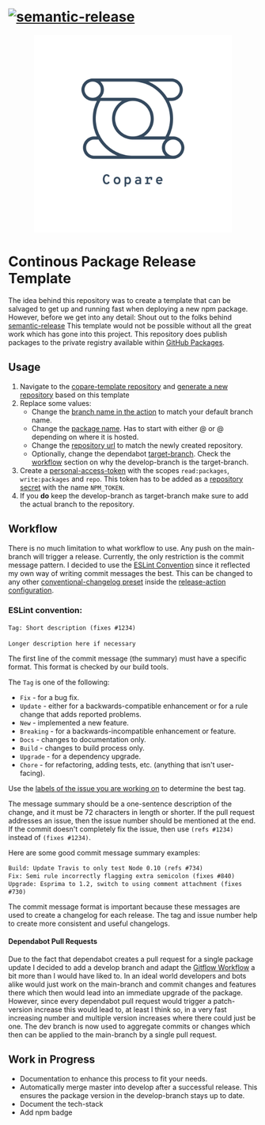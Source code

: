 # [![semantic-release](https://img.shields.io/badge/%20%20%F0%9F%93%A6%F0%9F%9A%80-semantic--release-e10079.svg)](https://github.com/semantic-release/semantic-release) 

<p align="center">
  <img height="400" src="./assets/logo_transparent.png"/>
</p>

# Continous Package Release Template

The idea behind this repository was to create a template that can be salvaged to get up and running fast when deploying
a new npm package. However, before we get into any detail: Shout out to the folks behind [semantic-release](https://github.com/semantic-release/semantic-release)
This template would not be possible without all the great work which has gone into this project. 
This repository does publish packages to the private registry available within [GitHub Packages](https://github.com/features/packages). 

## Usage 
1. Navigate to the [copare-template repository](https://github.com/VeegY/copare-template) and [generate a new repository](https://docs.github.com/en/repositories/creating-and-managing-repositories/creating-a-repository-from-a-template) based on this template
2. Replace some values:
    * Change the [branch name in the action](https://github.com/VeegY/copare-template/blob/d0c2c446ec8f29d09a8a24c5c7f7004ec9287c12/.github/workflows/release.yml#L6) to match your default branch name.
    * Change the [package name](https://github.com/VeegY/copare-template/blob/d0c2c446ec8f29d09a8a24c5c7f7004ec9287c12/package.json#L2). Has to start with either @<name> or @<organization> depending on where it is hosted.
    * Change the [repository url](https://github.com/VeegY/copare-template/blob/d0c2c446ec8f29d09a8a24c5c7f7004ec9287c12/package.json#L7) to match the newly created repository.
    * Optionally, change the dependabot [target-branch](https://github.com/VeegY/copare-template/blob/d0c2c446ec8f29d09a8a24c5c7f7004ec9287c12/.github/dependabot.yml#L10). Check the [workflow](#dependabot-pull-requests) section on why the develop-branch is the target-branch.
3. Create a [personal-access-token](https://github.com/settings/tokens) with the scopes ``read:packages``, ``write:packages`` and ``repo``.
This token has to be added as a [repository secret](https://docs.github.com/en/actions/security-guides/encrypted-secrets) with the
name ``NPM_TOKEN``.
4. If you **do** keep the develop-branch as target-branch make sure to add the actual branch to the repository. 

## Workflow
There is no much limitation to what workflow to use. Any push on the main-branch will trigger a release. Currently, 
the only restriction is the commit message pattern. I decided to use the 
[ESLint Convention](https://github.com/conventional-changelog/conventional-changelog/tree/master/packages/conventional-changelog-eslint) 
since it reflected my own way of writing commit messages the best. This can be changed to any other 
[conventional-changelog preset](https://github.com/semantic-release/release-notes-generator#options) inside the 
[release-action configuration](https://github.com/VeegY/copare-template/blob/d0c2c446ec8f29d09a8a24c5c7f7004ec9287c12/.releaserc#L5).

### ESLint convention:

```
Tag: Short description (fixes #1234)

Longer description here if necessary
```

The first line of the commit message (the summary) must have a specific format. This format is checked by our build tools.

The `Tag` is one of the following:

* `Fix` - for a bug fix.
* `Update` - either for a backwards-compatible enhancement or for a rule change that adds reported problems.
* `New` - implemented a new feature.
* `Breaking` - for a backwards-incompatible enhancement or feature.
* `Docs` - changes to documentation only.
* `Build` - changes to build process only.
* `Upgrade` - for a dependency upgrade.
* `Chore` - for refactoring, adding tests, etc. (anything that isn't user-facing).

Use the [labels of the issue you are working on](working-on-issues.md#issue-labels) to determine the best tag.

The message summary should be a one-sentence description of the change, and it must be 72 characters in length or shorter. If the pull request addresses an issue, then the issue number should be mentioned at the end. If the commit doesn't completely fix the issue, then use `(refs #1234)` instead of `(fixes #1234)`.

Here are some good commit message summary examples:

```
Build: Update Travis to only test Node 0.10 (refs #734)
Fix: Semi rule incorrectly flagging extra semicolon (fixes #840)
Upgrade: Esprima to 1.2, switch to using comment attachment (fixes #730)
```

The commit message format is important because these messages are used to create a changelog for each release. The tag and issue number help to create more consistent and useful changelogs.


#### Dependabot Pull Requests
Due to the fact that dependabot creates a pull request for a single package update I decided to add a develop
branch and adapt the [Gitflow Workflow](https://www.atlassian.com/git/tutorials/comparing-workflows/gitflow-workflow) a
bit more than I would have liked to. In an ideal world developers and bots alike would just work on the main-branch
and commit changes and features there which then would lead into an immediate upgrade of the package.
However, since every dependabot pull request would trigger a patch-version increase this would lead to, at least I 
think so, in a very fast increasing number and multiple version increases where there could just be one.
The dev branch is now used to aggregate commits or changes which then can be applied to the main-branch by a single
pull request.

## Work in Progress
* Documentation to enhance this process to fit your needs.
* Automatically merge master into develop after a successful release. This ensures the package version in the develop-branch
stays up to date.
* Document the tech-stack
* Add npm badge

